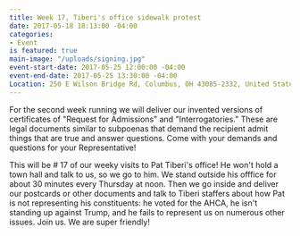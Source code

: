 ```yaml
---
title: Week 17, Tiberi's office sidewalk protest
date: 2017-05-18 18:13:00 -04:00
categories:
- Event
is featured: true
main-image: "/uploads/signing.jpg"
event-start-date: 2017-05-25 12:00:00 -04:00
event-end-date: 2017-05-25 13:30:00 -04:00
Location: 250 E Wilson Bridge Rd, Columbus, OH 43085-2332, United States
---
```


For the second week running we will deliver our invented versions of certificates of "Request for Admissions" and "Interrogatories." These are legal documents similar to subpoenas that demand the recipient admit things that are true and answer questions. Come with your demands and questions for your Representative!

This will be # 17 of our weeky visits to Pat Tiberi's office! He won't hold a town hall and talk to us, so we go to him. We stand outside his offfice for about 30 minutes every Thursday at noon. Then we go inside and deliver our postcards or other documents and talk to Tiberi staffers about how Pat is not representing his constituents: he voted for the AHCA, he isn't standing up against Trump, and he fails to represent us on numerous other issues. Join us. We are super friendly!